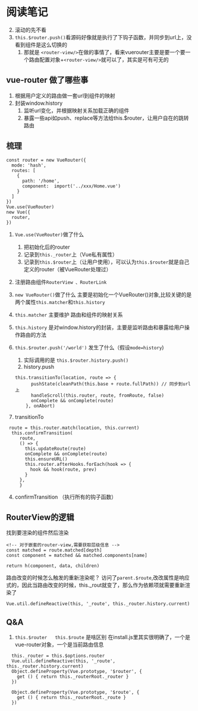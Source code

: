 # 阅读笔记
<!-- 1. `this.$router`访问的是啥？ -->
2. 滚动的先不看
3. `this.$router.push()`看源码好像就是执行了下钩子函数，并同步到url上，没看到组件是这么切换的
   1. 那就是 `<router-view/>`在做的事情了，看来vuerouter主要是要一个要一个路由配置对象+`<router-view/>`就可以了，<router-link/>其实是可有可无的


## vue-router 做了哪些事
1. 根据用户定义的路由做一套url到组件的映射
2. 封装window.history 
   1. 监听url变化，并根据映射关系加载正确的组件
   2. 暴露一些api如push、replace等方法给this.$router，让用户自在的跳转路由

## 梳理
```
const router = new VueRouter({
  mode: 'hash',
  routes: [
    {
      path: '/home',
      component:  import('../xxx/Home.vue')
    }
  ]
})
Vue.use(VueRouter)
new Vue({
  router,
})
```
1. `Vue.use(VueRouter)`做了什么
   1. 把初始化后的router
    1. 记录到`this._router`上（Vue私有属性）
    2. 记录到`this.$router`上（让用户使用），可以认为`this.$router`就是自己定义的router（被VueRouter处理过）
  2. 注册路由组件`RouterView 、RouterLink`

2. `new VueRouter()`做了什么
   主要是初始化一个VueRouter()对象,比较关键的是两个属性`this.matcher`和`this.history`
  1. `this.matcher` 主要维护 路由和组件的映射关系
  2. `this.history` 是对window.history的封装，主要是监听路由和暴露给用户操作路由的方法

3. `this.$router.push('/world')` 发生了什么（假设`mode=history`)
   1. 实际调用的是 `this.$router.history.push()`
   2. history.push
    ```
    this.transitionTo(location, route => {
          pushState(cleanPath(this.base + route.fullPath)) // 同步到url上
          handleScroll(this.router, route, fromRoute, false)
          onComplete && onComplete(route)
        }, onAbort)

    ```
 3. transitionTo
 ```
  route = this.router.match(location, this.current) 
   this.confirmTransition(
      route,
      () => {
        this.updateRoute(route)
        onComplete && onComplete(route)
        this.ensureURL()
        this.router.afterHooks.forEach(hook => {
          hook && hook(route, prev)
        }
      },
      }
  ```
  4. confirmTransition  （执行所有的钩子函数）
   

## RouterView的逻辑
找到<router-view/>要渲染的组件然后渲染
```
<!-- 对于嵌套的router-view,需要获取层级信息 -->
const matched = route.matched[depth]
const component = matched && matched.components[name]

return h(component, data, children)

```
路由改变的时候怎么触发<router-view/>的重新渲染呢？
<router-view/>访问了`parent.$route`,改改属性是响应式的，因此当路由改变的时候，this._rout就变了，那么作为依赖项<router-view/>就需要重新渲染了

```
Vue.util.defineReactive(this, '_route', this._router.history.current)
```

## Q&A
1. `this.$router   this.$route` 是啥区别
在install.js里其实很明确了，一个是vue-router对象，一个是当前路由信息
```
  this._router = this.$options.router
  Vue.util.defineReactive(this, '_route', this._router.history.current)
  Object.defineProperty(Vue.prototype, '$router', {
    get () { return this._routerRoot._router }
  })

  Object.defineProperty(Vue.prototype, '$route', {
    get () { return this._routerRoot._route }
  })


```